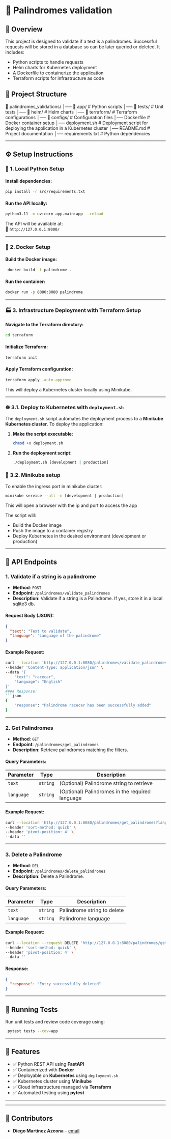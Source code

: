 # 🚀 Palindromes validation

## 📖 Overview
This project is designed to validate if a text is a palindromes. Successful requests will be stored 
in a database so can be later queried or deleted. It includes:
- Python scripts to handle requests
- Helm charts for Kubernetes deployment
- A Dockerfile to containerize the application
- Terraform scripts for infrastructure as code

## 📂 Project Structure
📁 palindromes_validations/
│── 📁 app/               # Python scripts
│── 📁 tests/             # Unit tests
│── 📁 helm/              # Helm charts
│── 📁 terraform/         # Terraform configurations
│── 📁 configs/           # Configuration files
│── Dockerfile            # Docker container setup
│── deployment.sh         # Deployment script for deploying the application in a Kubernetes cluster
│── README.md            # Project documentation
│── requirements.txt     # Python dependencies

---

## ⚙️ **Setup Instructions**

### 🏰️ 1. **Local Python Setup**
#### Install dependencies:
```sh
pip install -r src/requirements.txt
```
#### Run the API locally:
```sh
python3.11 -m uvicorn app.main:app --reload
```
The API will be available at:  
📌 `http://127.0.0.1:8000/`

---

### 🐳 2. **Docker Setup**
#### Build the Docker image:
```sh
 docker build -t palindrome .
```
#### Run the container:
```sh
docker run -p 8080:8080 palindrome
```
---

### 🏭️ 3. **Infrastructure Deployment with Terraform Setup**
#### Navigate to the Terraform directory:
```sh
cd terraform
```
#### Initialize Terraform:
```sh
terraform init
```
#### Apply Terraform configuration:
```sh
terraform apply -auto-approve
```
This will deploy a Kubernetes cluster locally using Minikube.

---

### ☸️ 3.1. **Deploy to Kubernetes with `deployment.sh`**

The `deployment.sh` script automates the deployment process to a **Minikube Kubernetes cluster**. To deploy the application:

1. **Make the script executable:**
   ```sh
   chmod +x deployment.sh
   ```

2. **Run the deployment script:**
   ```sh
   ./deployment.sh [development | production]
   ```

### 🚀 3.2. **Minikube setup**

To enable the ingress port in minikube cluster:

   ```sh
   minikube service --all -n [development | production]
   ```

This will open a browser with the ip and port to access the app

The script will:
- Build the Docker image
- Push the image to a container registry
- Deploy Kubernetes in the desired environment (development or production)

---


## 📝 **API Endpoints**

### 1. **Validate if a string is a palindrome**
- **Method**: `POST`
- **Endpoint**: `/palindromes/validate_palindromes`
- **Description**: Validate if a string is a Palindrome. If yes, store it in a local sqlite3 db.

#### Request Body (JSON):
```json
{
  "text": "Text to validate",
  "language": "Language of the palindrome"
}
```

#### Example Request:
```sh
curl --location 'http://127.0.0.1:8080/palindromes/validate_palindromes' \
--header 'Content-Type: application/json' \
--data '{
    "text": "racecar",
    "language": "English"
}'
#### Response:
```json
{
    "response": "Palindrome racecar has been successfully added"
}
```

---

### 2. **Get  Palindromes**
- **Method**: `GET`
- **Endpoint**: `/palindromes/get_palindromes`
- **Description**: Retrieve palindromes matching the filters.

#### Query Parameters:
| Parameter  | Type     | Description                                     |
|------------|----------|-------------------------------------------------|
| `text`     | `string` | (Optional) Palindrome string to retrieve        |
| `language` | `string` | (Optional) Palindromes in the required language |

#### Example Request:
```sh
curl --location 'http://127.0.0.1:8080/palindromes/get_palindromes?language=English&text=raceca' \
--header 'sort-method: quick' \
--header 'pivot-position: 4' \
--data ''
```

---

### 3. **Delete a Palindrome**
- **Method**: `DEL`
- **Endpoint**: `/palindromes/delete_palindromes`
- **Description**: Delete a Palindrome.

#### Query Parameters:
| Parameter  | Type     | Description                 |
|------------|----------|-----------------------------|
| `text`     | `string` | Palindrome string to delete |
| `language` | `string` | Palindrome language         |


#### Example Request:
```sh
curl --location --request DELETE 'http://127.0.0.1:8080/palindromes/get_palindromes?language=English&text=raceca' \
--header 'sort-method: quick' \
--header 'pivot-position: 4' \
--data ''
```

#### Response:
```json
{
  "response": "Entry successfully deleted"
}
```

---

## 🧪 **Running Tests**
Run unit tests and review code coverage using:
```sh
 pytest tests --cov=app 
```

---

## 🚀 **Features**
- ✅ Python REST API using **FastAPI**
- ✅ Containerized with **Docker**
- ✅ Deployable on **Kubernetes** using `deployment.sh`
- ✅ Kubernetes cluster using **Minikube**
- ✅ Cloud infrastructure managed via **Terraform**
- ✅ Automated testing using **pytest**

----

---

## 👥 **Contributors**
- **Diego Martínez Azcona** – [email](dmarazc@gmail.com)


